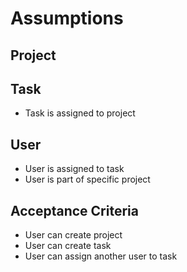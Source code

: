 # Assumptions

## Project

## Task
* Task is assigned to project 

## User
* User is assigned to task
* User is part of specific project

## Acceptance Criteria

* User can create project
* User can create task
* User can assign another user to task